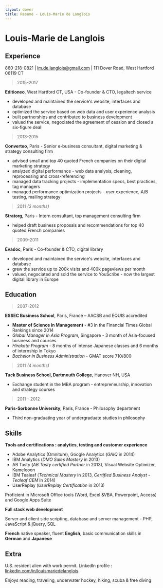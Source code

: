 ```yaml
---
layout: dover
title: Resume - Louis-Marie de Langlois
---
```


# Louis-Marie de Langlois

<!--
>U.S. resident alien<br/>
>Work permit

> 860-218-0821 | [lm.de.langlois@gmail.com](mailto:lm.de.langlois@gmail.com)<br/>
> 111 Dover Road, West Hartford 06119 CT
-->

## Experience

860-218-0821 | [lm.de.langlois@gmail.com](mailto:lm.de.langlois@gmail.com) | 111 Dover Road, West Hartford 06119 CT

> 2015-2017

__Editioneo__, West Hartford CT, USA - Co-founder & CTO, legaltech service
- developed and maintained the service's website, interfaces and database
- optimized the service based on web data and user experience analysis
- built partnerships and contributed to business development
- valued the service, negociated the agreement of cession and closed a six-figure deal

> 2013-2015

__Converteo__, Paris - Senior e-business consultant, digital marketing & strategy consulting firm
- advised small and top 40 quoted French companies on their digital marketing strategy
- analyzed digital performance - web data analysis, cleaning, reprocessing and cross-referencing
- managed data tracking projects - implementation specs, best practices, tag managers
- managed performance optimization projects - user experience, A/B testing, mailing strategy

> 2011 _(3 months)_

__Stratorg__, Paris - Intern consultant, top management consulting firm
- helped draft business proposals and recommendations for top 40 quoted French companies

> 2009-2011

__Evadoc__, Paris - Co-founder & CTO, digital library
- developed and maintained the service's website, interfaces and database
- grew the service up to 200k visits and 400k pageviews per month
- valued, negociated and sold the service to YouScribe - now the largest digital library in Europe

<!--
> 2009

__WordAppeal__, Paris, France - Freelance, online communications consulting agency
- content integration in websites for top 40 quoted French companies

> 2008 _(3 months)_

__Hitachi__, Tokyo, Japan - Intern, Planning & Development Office
- benchmarked corporate strategies of nuclear power plants construction & railway business companies

> 2008 _(3 months)_

__IBM Japan__, Yamato, Japan - Intern, Information Management Dpt, IBM Research laboratory
- helped develop and and optimize a phonetic transcription software (French from/to Japanese)
-->
## Education

> 2007-2012

__ESSEC Business School__, Paris, France – AACSB and EQUIS accredited
- __Master of Science in Management__ - #3 in the Financial Times Global Rankings since 2014
- *Global Manager in Asia Program*, Singapore - 3 month of Asia-focused business and courses
- *Hirakata Program* - 8 months of intense Japanese classes and 6 months of internship in Tokyo
- *Bachelor in Business Administration* - GMAT score 710/800

> 2011 _(4 months)_

__Tuck Business School, Dartmouth College__, Hanover NH, USA
- Exchange student in the MBA program - entrepreneurship, innovation and strategy courses

> 2011 - 2012

__Paris-Sorbonne University__, Paris, France - Philosophy department
- Third non-graduating year of undergraduate studies in philosophy

<!--
> 2005 - 2007

__Lycée Lakanal__, Sceaux, France - Classe préparatoire
- Two-year intensive preparation courses for entrance exams to the top French business schools


> 2005

__Lycée Emile Zola__, Rennes, France
- High School Diploma (French scientific « Baccalauréat »)
-->
## Skills

__Tools and certifications : analytics, testing and customer experience__

- Adobe Analytics (Omniture), Google Analytics (*GAIQ* in 2014)
- IBM Analytics (*DMO Sales Mastery* in 2013)
- AB Tasty (*AB Tasty certified Partner* in 2013), Visual Website Optimizer, Kameleoon
- IBM Tealeaf (*Technical Mastery* in 2013, *Certified Business Analyst - Tealeaf CEM* in 2014)
- UserReplay (*UserReplay Certification* in 2013)

Proficient in Microsoft Office tools (Word, Excel &VBA, Powerpoint, Access) and Google Apps Suite

__Full stack web development__

 Server and client side scripting, database and server management - PHP, JavaScript & jQuery, SQL
 
__French__ native speaker, fluent __English__, basic communication skills in __German__ and __Japanese__

## Extra

U.S. resident alien with work permit. LinkedIn profile : [linkedin.com/in/louismariedelanglois](https://linkedin.com/in/louismariedelanglois/?locale=en_US)

Enjoys reading, traveling, underwater hockey, hiking, scuba & free diving
